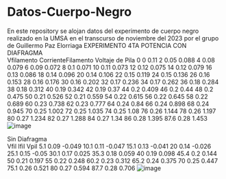# Datos-Cuerpo-Negro
En este repository se alojan datos del experimento de cuerpo negro realizado en la UMSA en el transcurso de noviembre del 2023 por el grupo de Guillermo Paz Elorriaga
EXPERIMENTO 4TA POTENCIA
CON DIAFRAGMA		
Vfilamento	CorrienteFilamento	Voltaje de Pila
0	0	0.11
2	0.05	0.088
4	0.08	0.079
6	0.09	0.072
8	0.1	0.071
10	0.11	0.073
12	0.12	0.075
14	0.12	0.079
16	0.13	0.086
18	0.14	0.096
20	0.14	0.106
22	0.15	0.119
24	0.15	0.136
26	0.16	0.153
28	0.16	0.176
30	0.16	0.202
32	0.17	0.236
34	0.17	0.262
36	0.18	0.284
38	0.18	0.312
40	0.19	0.342
42	0.19	0.37
44	0.2	0.409
46	0.2	0.44
48	0.2	0.475
50	0.21	0.526
52	0.21	0.559
54	0.22	0.615
56	0.22	0.645
58	0.22	0.689
60	0.23	0.738
62	0.23	0.777
64	0.24	0.84
66	0.24	0.898
68	0.24	0.945
70	0.25	1.002
72	0.25	1.035
74	0.25	1.08
76	0.26	1.144
78	0.26	1.197
80	0.27	1.234
82	0.27	1.288
84	0.27	1.34
86	0.28	1.395
87.6	0.28	1.453
![image](https://github.com/GPazE/Datos-Cuerpo-Negro/assets/152380416/2718915f-e1a4-4f2e-ab15-e909e31b5886)

Sin Diafragma		
Vfil	Ifil	Vpil
5.1	0.09	-0.049
10.1	0.11	-0.047
15.1	0.13	-0.041
20	0.14	-0.026
25.1	0.15	-0.05
30.1	0.17	0.025
35.3	0.18	0.059
40	0.19	0.098
45.4	0.2	0.144
50	0.21	0.197
55	0.22	0.248
60.2	0.23	0.312
65.2	0.24	0.375
70	0.25	0.447
75.1	0.26	0.521
80	0.27	0.594
87.7	0.28	0.706
![image](https://github.com/GPazE/Datos-Cuerpo-Negro/assets/152380416/8e815d0b-6007-42ce-b8d4-63603720e00c)


